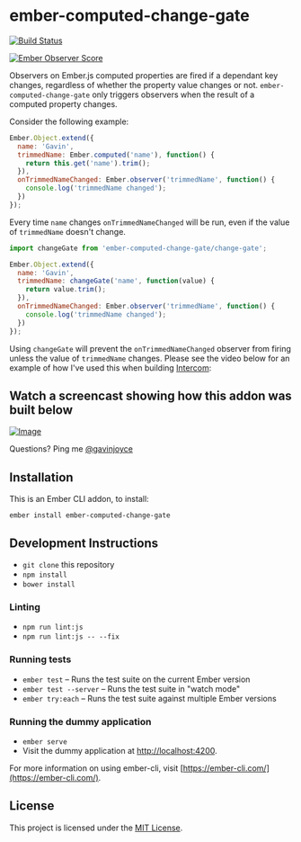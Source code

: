 # ember-computed-change-gate

[![Build Status](https://travis-ci.org/GavinJoyce/ember-computed-change-gate.svg)](https://travis-ci.org/GavinJoyce/ember-computed-change-gate)

[![Ember Observer Score](http://emberobserver.com/badges/ember-computed-change-gate.svg)](http://emberobserver.com/addons/ember-computed-change-gate)

Observers on Ember.js computed properties are fired if a dependant key changes, regardless of whether the property value changes or not. `ember-computed-change-gate` only triggers observers when the result of a computed property changes.

Consider the following example:

```javascript
Ember.Object.extend({
  name: 'Gavin',
  trimmedName: Ember.computed('name'), function() {
    return this.get('name').trim();
  }),
  onTrimmedNameChanged: Ember.observer('trimmedName', function() {
    console.log('trimmedName changed');
  })
});
```

Every time `name` changes `onTrimmedNameChanged` will be run, even if the value of `trimmedName` doesn't change.

```javascript
import changeGate from 'ember-computed-change-gate/change-gate';

Ember.Object.extend({
  name: 'Gavin',
  trimmedName: changeGate('name', function(value) {
    return value.trim();
  }),
  onTrimmedNameChanged: Ember.observer('trimmedName', function() {
    console.log('trimmedName changed');
  })
});
```

Using `changeGate` will prevent the `onTrimmedNameChanged` observer from firing unless the value of `trimmedName` changes. Please see the video below for an example of how I've used this when building [Intercom](https://www.intercom.io/):

## Watch a screencast showing how this addon was built below

[![Image](https://cloud.githubusercontent.com/assets/2526/4349867/d399b15e-41c9-11e4-8319-43c2e06186aa.png)](https://www.youtube.com/watch?v=PDgvMAyA8ic)

Questions? Ping me [@gavinjoyce](https://twitter.com/gavinjoyce)

## Installation

This is an Ember CLI addon, to install:

`ember install ember-computed-change-gate`

## Development Instructions

* `git clone` this repository
* `npm install`
* `bower install`

### Linting

* `npm run lint:js`
* `npm run lint:js -- --fix`

### Running tests

* `ember test` – Runs the test suite on the current Ember version
* `ember test --server` – Runs the test suite in "watch mode"
* `ember try:each` – Runs the test suite against multiple Ember versions

### Running the dummy application

* `ember serve`
* Visit the dummy application at [http://localhost:4200](http://localhost:4200).

For more information on using ember-cli, visit [https://ember-cli.com/](https://ember-cli.com/).

License
------------------------------------------------------------------------------

This project is licensed under the [MIT License](LICENSE.md).